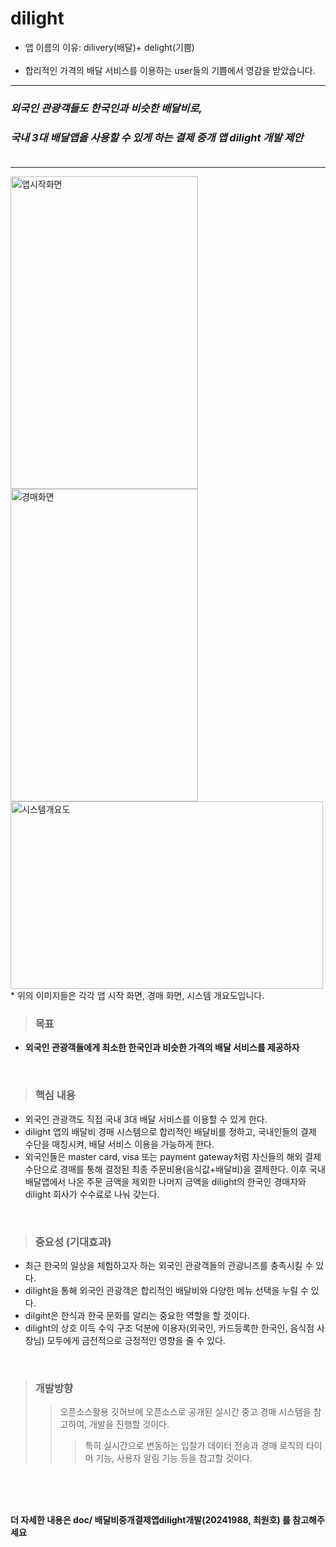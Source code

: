 # dilight
- 앱 이름의 이유: dilivery(배달)+ delight(기쁨)</br></br>
- 합리적인 가격의 배달 서비스를 이용하는 user들의 기쁨에서 영감을 받았습니다. 
<hr>

### _외국인 관광객들도 한국인과 비슷한 배달비로,_
### _국내 3대 배달앱을 사용할 수 있게 하는 결제 중개 앱 dilight 개발 제안_</br></br>
<hr>

<img src="https://github.com/user-attachments/assets/7ba0d45e-a516-4c77-8732-fc8cb2519e24" alt="앱시작화면" width="300" height="500">
<img src="https://github.com/user-attachments/assets/38e6f043-7056-4444-8c2b-9120361a6553" alt="경매화면" width="300" height="500">
<img src="https://github.com/user-attachments/assets/9ea0258a-9b2c-461b-8440-9f81273e2474" alt="시스템개요도" width="500" height="300">
</br>
* 위의 이미지들은 각각 앱 시작 화면, 경매 화면, 시스템 개요도입니다.

> ### 목표
- **외국인 관광객들에게 최소한 한국인과 비슷한 가격의 배달 서비스를 제공하자**
</br>

> ### 핵심 내용
- 외국인 관광객도 직접 국내 3대 배달 서비스를 이용할 수 있게 한다.
- dilight 앱의 배달비 경매 시스템으로 합리적인 배달비를 정하고, 국내인들의 결제 수단을 매칭시켜, 배달 서비스 이용을 가능하게 한다.
- 외국인들은 master card, visa 또는 payment gateway처럼 자신들의 해외 결제수단으로 경매를 통해 결정된 최종 주문비용(음식값+배달비)을 결제한다. 이후 국내 배달앱에서 나온 주문 금액을 제외한 나머지 금액을 dilight의 한국인 경매자와 dilight 회사가 수수료로 나눠 갖는다.

</br>

> ### 중요성 (기대효과)
- 최근 한국의 일상을 체험하고자 하는 외국인 관광객들의 관광니즈를 충족시킬 수 있다.
- dilight을 통해 외국인 관광객은 합리적인 배달비와 다양한 메뉴 선택을 누릴 수 있다.
- dilgiht은 한식과 한국 문화를 알리는 중요한 역할을 할 것이다.
- dilight의 상호 이득 수익 구조 덕분에 이용자(외국인, 카드등록한 한국인, 음식점 사장님) 모두에게 금전적으로 긍정적인 영향을 줄 수 있다.

</br>

> ### 개발방향
>> 오픈소스활용
>> 깃허브에 오픈소스로 공개된 실시간 중고 경매 시스템을 참고하여, 개발을 진행할 것이다.
>>> 특히 실시간으로 변동하는 입찰가 데이터 전송과 경매 로직의 타이머 기능, 사용자 알림 기능 등을 참고할 것이다.

</br>
</br>
</br>

**더 자세한 내용은 doc/ 배달비중개결제앱dilight개발(20241988, 최원호) 를 참고해주세요**
